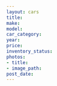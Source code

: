 ```yaml
---
layout: cars
title:
make:
model:
car_category:
year:
price:
inventory_status:
photos:
- title:
- image_path:
post_date:
---
```

